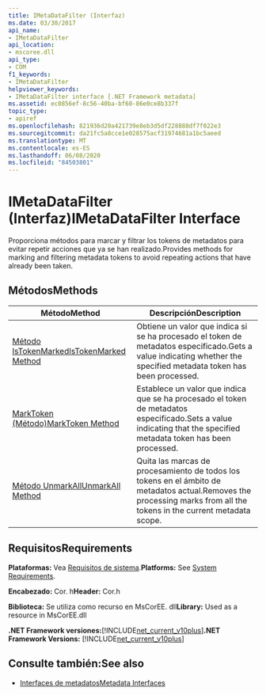 ```yaml
---
title: IMetaDataFilter (Interfaz)
ms.date: 03/30/2017
api_name:
- IMetaDataFilter
api_location:
- mscoree.dll
api_type:
- COM
f1_keywords:
- IMetaDataFilter
helpviewer_keywords:
- IMetaDataFilter interface [.NET Framework metadata]
ms.assetid: ec0856ef-8c56-40ba-bf60-86e0ce8b337f
topic_type:
- apiref
ms.openlocfilehash: 821936d20a421739e8eb3d5df228888df7f022e3
ms.sourcegitcommit: da21fc5a8cce1e028575acf31974681a1bc5aeed
ms.translationtype: MT
ms.contentlocale: es-ES
ms.lasthandoff: 06/08/2020
ms.locfileid: "84503801"
---
```

# <a name="imetadatafilter-interface"></a><span data-ttu-id="8ea42-102">IMetaDataFilter (Interfaz)</span><span class="sxs-lookup"><span data-stu-id="8ea42-102">IMetaDataFilter Interface</span></span>
<span data-ttu-id="8ea42-103">Proporciona métodos para marcar y filtrar los tokens de metadatos para evitar repetir acciones que ya se han realizado.</span><span class="sxs-lookup"><span data-stu-id="8ea42-103">Provides methods for marking and filtering metadata tokens to avoid repeating actions that have already been taken.</span></span>  
  
## <a name="methods"></a><span data-ttu-id="8ea42-104">Métodos</span><span class="sxs-lookup"><span data-stu-id="8ea42-104">Methods</span></span>  
  
|<span data-ttu-id="8ea42-105">Método</span><span class="sxs-lookup"><span data-stu-id="8ea42-105">Method</span></span>|<span data-ttu-id="8ea42-106">Descripción</span><span class="sxs-lookup"><span data-stu-id="8ea42-106">Description</span></span>|  
|------------|-----------------|  
|[<span data-ttu-id="8ea42-107">Método IsTokenMarked</span><span class="sxs-lookup"><span data-stu-id="8ea42-107">IsTokenMarked Method</span></span>](imetadatafilter-istokenmarked-method.md)|<span data-ttu-id="8ea42-108">Obtiene un valor que indica si se ha procesado el token de metadatos especificado.</span><span class="sxs-lookup"><span data-stu-id="8ea42-108">Gets a value indicating whether the specified metadata token has been processed.</span></span>|  
|[<span data-ttu-id="8ea42-109">MarkToken (Método)</span><span class="sxs-lookup"><span data-stu-id="8ea42-109">MarkToken Method</span></span>](imetadatafilter-marktoken-method.md)|<span data-ttu-id="8ea42-110">Establece un valor que indica que se ha procesado el token de metadatos especificado.</span><span class="sxs-lookup"><span data-stu-id="8ea42-110">Sets a value indicating that the specified metadata token has been processed.</span></span>|  
|[<span data-ttu-id="8ea42-111">Método UnmarkAll</span><span class="sxs-lookup"><span data-stu-id="8ea42-111">UnmarkAll Method</span></span>](imetadatafilter-unmarkall-method.md)|<span data-ttu-id="8ea42-112">Quita las marcas de procesamiento de todos los tokens en el ámbito de metadatos actual.</span><span class="sxs-lookup"><span data-stu-id="8ea42-112">Removes the processing marks from all the tokens in the current metadata scope.</span></span>|  
  
## <a name="requirements"></a><span data-ttu-id="8ea42-113">Requisitos</span><span class="sxs-lookup"><span data-stu-id="8ea42-113">Requirements</span></span>  
 <span data-ttu-id="8ea42-114">**Plataformas:** Vea [Requisitos de sistema](../../get-started/system-requirements.md).</span><span class="sxs-lookup"><span data-stu-id="8ea42-114">**Platforms:** See [System Requirements](../../get-started/system-requirements.md).</span></span>  
  
 <span data-ttu-id="8ea42-115">**Encabezado:** Cor. h</span><span class="sxs-lookup"><span data-stu-id="8ea42-115">**Header:** Cor.h</span></span>  
  
 <span data-ttu-id="8ea42-116">**Biblioteca:** Se utiliza como recurso en MsCorEE. dll</span><span class="sxs-lookup"><span data-stu-id="8ea42-116">**Library:** Used as a resource in MsCorEE.dll</span></span>  
  
 <span data-ttu-id="8ea42-117">**.NET Framework versiones:**[!INCLUDE[net_current_v10plus](../../../../includes/net-current-v10plus-md.md)]</span><span class="sxs-lookup"><span data-stu-id="8ea42-117">**.NET Framework Versions:** [!INCLUDE[net_current_v10plus](../../../../includes/net-current-v10plus-md.md)]</span></span>  
  
## <a name="see-also"></a><span data-ttu-id="8ea42-118">Consulte también:</span><span class="sxs-lookup"><span data-stu-id="8ea42-118">See also</span></span>

- [<span data-ttu-id="8ea42-119">Interfaces de metadatos</span><span class="sxs-lookup"><span data-stu-id="8ea42-119">Metadata Interfaces</span></span>](metadata-interfaces.md)
